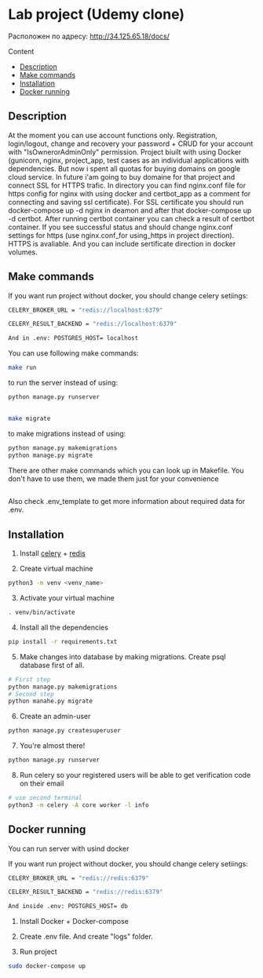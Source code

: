 # Lab project (Udemy clone)
Расположен по адресу: http://34.125.65.18/docs/

Content
* [Description](#Description)
* [Make commands](#Makecommands)
* [Installation](#Installation)
* [Docker running](#Dockerrunning)
## Description
At the moment you can use account functions only. Registration, login/logout, change and recovery your password + CRUD for your account with "IsOwnerorAdminOnly" permission. Project biuilt with using Docker (gunicorn, nginx, project_app, test cases as an individual applications with dependencies. But now i spent all quotas for buying domains on google cloud service. In future i'am going to buy domaine for that project and connect SSL for HTTPS trafic. In directory you can find nginx.conf file for https config for nginx with using docker and certbot_app as a comment for connecting and saving ssl certificate). For SSL certificate you should run docker-compose up -d nginx in deamon and after that docker-compose up -d certbot. After running certbot container you can check a result of certbot container. If you see successful status and should change nginx.conf settings for https (use nginx.conf_for using_https in project direction). HTTPS is avaliable. And you can include sertificate direction in docker volumes.

## Make commands
If you want run project without docker, you should change celery setiings:

```bash
CELERY_BROKER_URL = "redis://localhost:6379"

CELERY_RESULT_BACKEND = "redis://localhost:6379"

And in .env: POSTGRES_HOST= localhost
```

You can use following make commands:

```bash
make run
```
to run the server instead of using:
```bash
python manage.py runserver
```
##
```bash
make migrate
```
to make migrations instead of using:
```bash
python manage.py makemigrations
python manage.py migrate
```
There are other make commands which you can look up in Makefile. You don't have to use them, we made them just for your convenience
##
Also check .env_template to get more information about required data for .env.

## Installation
1. Install [celery]((https://docs.celeryq.dev/en/stable/django/first-steps-with-django.html)) + [redis](https://redis.io/)

2. Create virtual machine
```bash
python3 -m venv <venv_name>
```
3. Activate your virtual machine
```bash
. venv/bin/activate
```
4. Install all the dependencies
```bash
pip install -r requirements.txt
```
5. Make changes into database by making migrations. Create psql database first of all.
```bash
# First step
python manage.py makemigrations
# Second step
python manahe.py migrate
```
6. Create an admin-user
```bash
python manage.py createsuperuser
```
7. You're almost there!
```bash
python manage.py runserver
```
8. Run celery so your registered users will be able to get verification code on their email
```bash
# use second terminal
python3 -m celery -A core worker -l info
```




## Docker running
You can run server with usind docker 

If you want run project without docker, you should change celery setiings:

```bash
CELERY_BROKER_URL = "redis://redis:6379"

CELERY_RESULT_BACKEND = "redis://redis:6379"

And inside .env: POSTGRES_HOST= db
```

1. Install Docker + Docker-compose

2. Create .env file. And create "logs" folder.

3. Run project
```bash
sudo docker-compose up
```